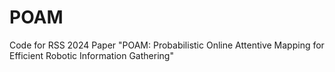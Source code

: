 # POAM
Code for RSS 2024 Paper "POAM: Probabilistic Online Attentive Mapping for Efficient Robotic Information Gathering"
